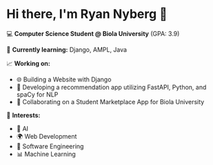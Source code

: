 # Hi there, I'm Ryan Nyberg 👋

💻 **Computer Science Student @ Biola University** (GPA: 3.9)

🎯 **Currently learning:** Django, AMPL, Java  

📈 **Working on:**  
   - 🌐 Building a Website with Django  
   - 🤖 Developing a recommendation app utilizing FastAPI, Python, and spaCy for NLP  
   - 🏫 Collaborating on a Student Marketplace App for Biola University  

🚀 **Interests:**  
   - 🤖 AI  
   - 🌍 Web Development  
   - 💾 Software Engineering  
   - 📊 Machine Learning  

<!--
**ryan-nyberg/ryan-nyberg** is a ✨ _special_ ✨ repository because its `README.md` (this file) appears on your GitHub profile.

Here are some ideas to get you started:

- 🔭 I’m currently working on ...
- 🌱 I’m currently learning ...
- 👯 I’m looking to collaborate on ...
- 🤔 I’m looking for help with ...
- 💬 Ask me about ...
- 📫 How to reach me: ...
- 😄 Pronouns: ...
- ⚡ Fun fact: ...
-->
